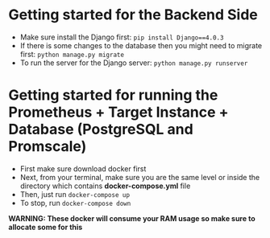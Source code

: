 # Getting started for the Backend Side
* Make sure install the Django first: `pip install Django==4.0.3`
* If there is some changes to the database then you might need to migrate first: `python manage.py migrate`
* To run the server for the Django server: `python manage.py runserver`

# Getting started for running the Prometheus + Target Instance + Database (PostgreSQL and Promscale)
* First make sure download docker first
* Next, from your terminal, make sure you are the same level or inside the directory which contains **docker-compose.yml** file
* Then, just run `docker-compose up`
* To stop, run `docker-compose down`

**WARNING: These docker will consume your RAM usage so make sure to allocate some for this**
